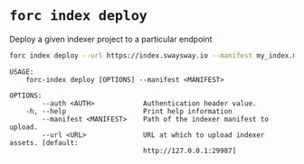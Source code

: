 # `forc index deploy`

Deploy a given indexer project to a particular endpoint

```bash
forc index deploy --url https://index.swaysway.io --manifest my_index.manifest.yaml
```

```text
USAGE:
    forc-index deploy [OPTIONS] --manifest <MANIFEST>

OPTIONS:
        --auth <AUTH>            Authentication header value.
    -h, --help                   Print help information
        --manifest <MANIFEST>    Path of the indexer manifest to upload.
        --url <URL>              URL at which to upload indexer assets. [default:
                                 http://127.0.0.1:29987]
```
